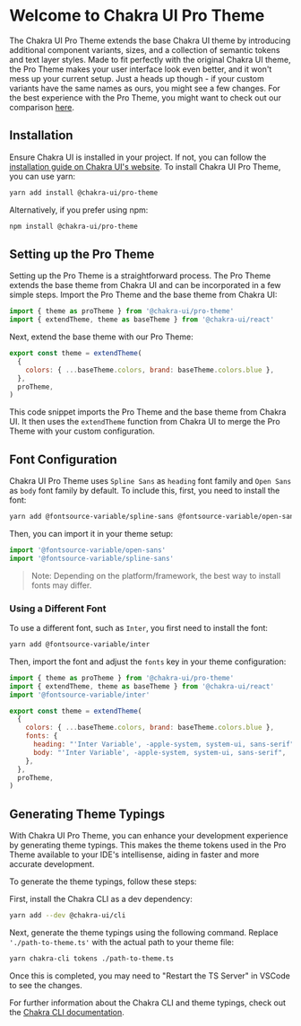 # Welcome to Chakra UI Pro Theme

The Chakra UI Pro Theme extends the base Chakra UI theme by introducing additional component variants, sizes, and a collection of semantic tokens and text layer styles.
Made to fit perfectly with the original Chakra UI theme, the Pro Theme makes your user interface look even better, and it won't mess up your current setup. Just a heads up though - if your custom variants have the same names as ours, you might see a few changes. For the best experience with the Pro Theme, you might want to check out our comparison [here](https://pro-theme.chakra-ui.com).

## Installation

Ensure Chakra UI is installed in your project. If not, you can follow the [installation guide on Chakra UI's website](https://chakra-ui.com/docs/getting-started).
To install Chakra UI Pro Theme, you can use yarn:

```bash
yarn add install @chakra-ui/pro-theme
```

Alternatively, if you prefer using npm:

```bash
npm install @chakra-ui/pro-theme
```

## Setting up the Pro Theme

Setting up the Pro Theme is a straightforward process. The Pro Theme extends the base theme from Chakra UI and can be incorporated in a few simple steps.
Import the Pro Theme and the base theme from Chakra UI:

```typescript
import { theme as proTheme } from '@chakra-ui/pro-theme'
import { extendTheme, theme as baseTheme } from '@chakra-ui/react'
```

Next, extend the base theme with our Pro Theme:

```javascript
export const theme = extendTheme(
  {
    colors: { ...baseTheme.colors, brand: baseTheme.colors.blue },
  },
  proTheme,
)
```

This code snippet imports the Pro Theme and the base theme from Chakra UI. It then uses the `extendTheme` function from Chakra UI to merge the Pro Theme with your custom configuration.

## Font Configuration

Chakra UI Pro Theme uses `Spline Sans` as `heading` font family and `Open Sans` as `body` font family by default. To include this, first, you need to install the font:

```bash
yarn add @fontsource-variable/spline-sans @fontsource-variable/open-sans
```

Then, you can import it in your theme setup:

```javascript
import '@fontsource-variable/open-sans'
import '@fontsource-variable/spline-sans'
```

> Note: Depending on the platform/framework, the best way to install fonts may differ.

### Using a Different Font

To use a different font, such as `Inter`, you first need to install the font:

```bash
yarn add @fontsource-variable/inter
```

Then, import the font and adjust the `fonts` key in your theme configuration:

```javascript
import { theme as proTheme } from '@chakra-ui/pro-theme'
import { extendTheme, theme as baseTheme } from '@chakra-ui/react'
import '@fontsource-variable/inter'

export const theme = extendTheme(
  {
    colors: { ...baseTheme.colors, brand: baseTheme.colors.blue },
    fonts: {
      heading: "'Inter Variable', -apple-system, system-ui, sans-serif",
      body: "'Inter Variable', -apple-system, system-ui, sans-serif",
    },
  },
  proTheme,
)
```

## Generating Theme Typings

With Chakra UI Pro Theme, you can enhance your development experience by generating theme typings. This makes the theme tokens used in the Pro Theme available to your IDE's intellisense, aiding in faster and more accurate development.

To generate the theme typings, follow these steps:

First, install the Chakra CLI as a dev dependency:

```bash
yarn add --dev @chakra-ui/cli
```

Next, generate the theme typings using the following command. Replace `'./path-to-theme.ts'` with the actual path to your theme file:

```bash
yarn chakra-cli tokens ./path-to-theme.ts
```

Once this is completed, you may need to "Restart the TS Server" in VSCode to see the changes.

For further information about the Chakra CLI and theme typings, check out the [Chakra CLI documentation](https://chakra-ui.com/docs/styled-system/advanced-theming#theme-typings).
